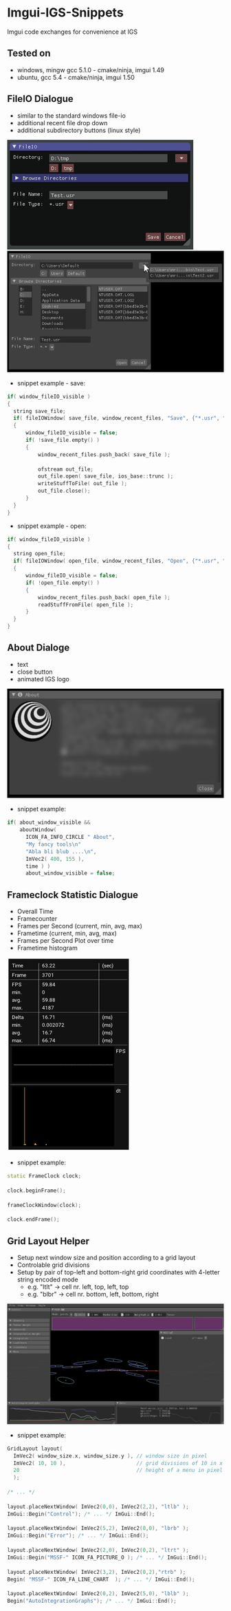 # Imgui-IGS-Snippets
Imgui code exchanges for convenience at IGS 

## Tested on
 * windows, mingw gcc 5.1.0 - cmake/ninja, imgui 1.49
 * ubuntu, gcc 5.4 - cmake/ninja, imgui 1.50

## FileIO Dialogue
 * similar to the standard windows file-io
 * additional recent file drop down
 * additional subdirectory buttons (linux style)

 ![Imgui FileIO Dialogue Default](images/Imgui-File-Save.PNG)
 ![Imgui FileIO Dialogue](images/Imgui-File-Open.PNG)
  * snippet example - save:
  ```c++
if( window_fileIO_visible )
{
    string save_file;
    if( fileIOWindow( save_file, window_recent_files, "Save", {"*.usr", "*.*"} ) )
    {
        window_fileIO_visible = false;
        if( !save_file.empty() )
        {
            window_recent_files.push_back( save_file );
 
            ofstream out_file;
            out_file.open( save_file, ios_base::trunc );          
            writeStuffToFile( out_file ); 
            out_file.close();
        }
    }
}  
  ```
  * snippet example - open:
  ```c++
if( window_fileIO_visible )
{
    string open_file;
    if( fileIOWindow( open_file, window_recent_files, "Open", {"*.usr", "*.*"}, true  ) )
    {
        window_fileIO_visible = false;
        if( !open_file.empty() )
        {
            window_recent_files.push_back( open_file );
            readStuffFromFile( open_file );
        }
    }
}	
  ```
  

## About Dialoge
 * text
 * close button
 * animated IGS logo
 
 ![Imgui About Dialogue](images/Imgui-About-IGS.PNG)
 
 * snippet example:
  ```c++
if( about_window_visible &&  
      aboutWindow( 
		ICON_FA_INFO_CIRCLE " About",
		"My fancy tools\n"
		"Abla bli blub ....\n",
		ImVec2( 400, 155 ),
		time ) )
		about_window_visible = false;
  ```



## Frameclock Statistic Dialogue
 * Overall Time
 * Framecounter
 * Frames per Second (current, min, avg, max)
 * Frametime (current, min, avg, max)
 * Frames per Second Plot over time
 * Frametime histogram

 ![Imgui Frameclock Statistic Dialogue](images/Imgui-Frame-Clock.PNG)

 * snippet example:
  ```c++
static FrameClock clock;

clock.beginFrame();

frameClockWindow(clock);

clock.endFrame();
  ```
  
  
## Grid Layout Helper 
 * Setup next window size and position according to a grid layout
 * Controlable grid divisions
 * Setup by pair of top-left and bottom-right grid coordinates with 4-letter string encoded mode
   * e.g. "ltlt" -> cell nr. left, top, left, top
   * e.g. "blbr" -> cell nr. bottom, left, bottom, right
   
 ![Imgui Grid Layout](images/Imgui-GridLayout.PNG)
 
 * snippet example:
  ```c++
GridLayout layout( 
	ImVec2( window_size.x, window_size.y ), // window size in pixel
	ImVec2( 10, 10 ),                       // grid divisions of 10 in x and y screen direction (default 10, 10)
	20                                      // height of a menu in pixel (default (20))
	);

/* ... */

layout.placeNextWindow( ImVec2(0,0), ImVec2(2,2), "ltlb" );
ImGui::Begin("Control"); /* ... */ ImGui::End();

layout.placeNextWindow( ImVec2(5,2), ImVec2(0,0), "lbrb" );
ImGui::Begin("Error"); /* ... */ ImGui::End();

layout.placeNextWindow( ImVec2(2,0), ImVec2(0,2), "ltrt" );
ImGui::Begin("MSSF-" ICON_FA_PICTURE_O ); /* ... */ ImGui::End();

layout.placeNextWindow( ImVec2(3,2), ImVec2(0,2),"rtrb" );
Begin( "MSSF-" ICON_FA_LINE_CHART  ); /* ... */ ImGui::End();

layout.placeNextWindow( ImVec2(0,2), ImVec2(5,0), "lblb" );
Begin("AutoIntegrationGraphs"); /* ... */ ImGui::End();
  ```